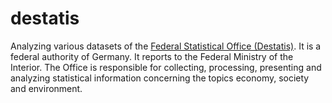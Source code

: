 # destatis
Analyzing various datasets of the [Federal Statistical Office (Destatis)](https://www.destatis.de/EN/Home/_node.html). It is a federal authority of Germany. It reports to the Federal Ministry of the Interior. The Office is responsible for collecting, processing, presenting and analyzing statistical information concerning the topics economy, society and environment.
